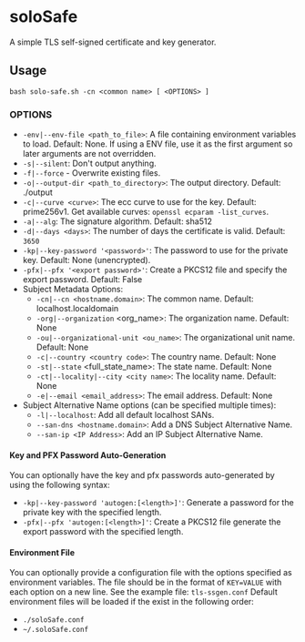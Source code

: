 # soloSafe
A simple TLS self-signed certificate and key generator.

## Usage
`bash solo-safe.sh -cn <common name> [ <OPTIONS> ]`

### OPTIONS
  - `-env|--env-file <path_to_file>`: A file containing environment variables to load. Default: None. If using a ENV file, use it as the first argument so later arguments are not overridden.
  - `-s|--silent`: Don't output anything.
  - `-f|--force` - Overwrite existing files.
  - `-o|--output-dir <path_to_directory>`: The output directory. Default: ./output
  - `-c|--curve <curve>`: The ecc curve to use for the key. Default: prime256v1. Get available curves: `openssl ecparam -list_curves`.
  - `-a|--alg`: The signature algorithm. Default: sha512
  - `-d|--days <days>`: The number of days the certificate is valid. Default: `3650`
  - `-kp|--key-password '<password>'`: The password to use for the private key. Default: None (unencrypted).
  - `-pfx|--pfx '<export password>'`: Create a PKCS12 file and specify the export password. Default: False
  - Subject Metadata Options:
    - `-cn|--cn <hostname.domain>`: The common name. Default: localhost.localdomain
    - `-org|--organization` <org_name>: The organization name. Default: None
    - `-ou|--organizational-unit <ou_name>`: The organizational unit name. Default: None
    - `-c|--country <country code>`: The country name. Default: None
    - `-st|--state` <full_state_name>: The state name. Default: None
    - `-ct|--locality|--city <city name>`: The locality name. Default: None
    - `-e|--email <email_address>`: The email address. Default: None
  - Subject Alternative Name options (can be specified multiple times):
    - `-l|--localhost`: Add all default localhost SANs.
    - `--san-dns <hostname.domain>`: Add a DNS Subject Alternative Name.
    - `--san-ip <IP Address>`: Add an IP Subject Alternative Name.

#### Key and PFX Password Auto-Generation
You can optionally have the key and pfx passwords auto-generated by using the following syntax:
- `-kp|--key-password 'autogen:[<length>]'`: Generate a password for the private key with the specified length.
- `-pfx|--pfx 'autogen:[<length>]'`: Create a PKCS12 file generate the export password with the specified length.

#### Environment File
You can optionally provide a configuration file with the options specified as environment variables.
The file should be in the format of `KEY=VALUE` with each option on a new line. See the example file: `tls-ssgen.conf`
Default environment files will be loaded if the exist in the following order:
- `./soloSafe.conf`
- `~/.soloSafe.conf`
